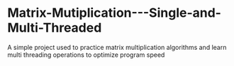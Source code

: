 # Matrix-Mutiplication---Single-and-Multi-Threaded
A simple project used to practice matrix multiplication algorithms and learn multi threading operations to optimize program speed
